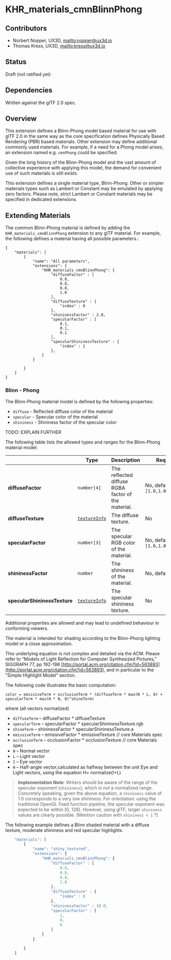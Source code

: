 # KHR\_materials\_cmnBlinnPhong

## Contributors

* Norbert Nopper, UX3D, <mailto:nopper@ux3d.io>
* Thomas Kress, UX3D, <mailto:kress@ux3d.io>

## Status

Draft (not ratified yet)

## Dependencies

Written against the glTF 2.0 spec.

## Overview

This extension defines a Blinn-Phong model based material for use with glTF 2.0 in the same way as the core specification defines Physically Based Rendering (PBR) based materials. Other extension may define additional commonly used materials. For example, if a need for a Phong model arises, an extension named e.g. `cmnPhong` could be specified. 

Given the long history of the Blinn-Phong model and the vast amount of collective experience with applying this model, the demand for convenient use of such materials is still exists.

This extension defines a single material type, Blinn-Phong. Other or simpler materials types such as Lambert or Constant may be emulated by applying zero factors. Please note, strict Lambert or Constant materials may be specified in dedicated extensions. 

## Extending Materials

The common Blinn-Phong material is defined by adding the `KHR_materials_cmnBlinnPhong` extension to any glTF material. 
For example, the following defines a material having all possible parameters.:

```
{
    "materials": [
        {
            "name": "All parameters",
            "extensions": {
                "KHR_materials_cmnBlinnPhong": {
                    "diffuseFactor" : [
                        0.8, 
                        0.8, 
                        0.8, 
                        1.0
                    ], 
                    "diffuseTexture" : {
                        "index" : 0
                    }, 
                    "shininessFactor" : 2.0, 
                    "specularFactor" : [
                        0.1, 
                        0.1, 
                        0.1
                    ],
                    "specularShininessTexture" : {
                        "index" : 1
                    }, 
                }
            }

        }
    ]
}
```
### Blinn - Phong

The Blinn-Phong material model is defined by the following properties:
* `diffuse` - Reflected diffuse color of the material
* `specular` - Specular color of the material
* `shininess` - Shininess factor of the specular color

TODO: EXPLAIN FURTHER 

The following table lists the allowed types and ranges for the Blinn-Phong material model:

|                            |Type         |Description|Required|
|----------------------------|-------------|-----------|--------|
|**diffuseFactor**           | `number[4]` | The reflected diffuse RGBA factor of the material.|No, default: `[1.0,1.0,1.0,1.0]`|
|**diffuseTexture**          | [`textureInfo`](/specification/2.0/README.md#reference-textureInfo) | The diffuse texture.|No|
|**specularFactor**          | `number[3]` | The specular RGB color of the material.      |No, default: `[1.0,1.0,1.0]`|
|**shininessFactor**         | `number`    | The shininess of the material.|No, default: `1.0`          |
|**specularShininessTexture**| [`textureInfo`](/specification/2.0/README.md#reference-textureInfo)|The specular shininess texture.|No|

Additional properties are allowed and may lead to undefined behaviour in conforming viewers.

The material is intended for shading according to the Blinn-Phong lighting model or a close approximation.

This underlying equation is not complex and detailed via the ACM. Please refer to “Models of Light
Reflection for Computer Synthesized Pictures,” SIGGRAPH 77, pp 192-198 [http://portal.acm.org/citation.cfm?id=563893](http://portal.acm.org/citation.cfm?id=563893), and in particular to the "Simple Highlight Model" section.

The following code illustrates the basic computation:

```
color = emissiveTerm + occlusionTerm * (diffuseTerm * max(N * L, 0) + specularTerm * max(H * N, 0)^shineTerm)
```

where (all vectors normalized)

* `diffuseTerm` – diffuseFactor * diffuseTexture
* `specularTerm` – specularFactor * specularShininessTexture.rgb
* `shineTerm` – shininessFactor * specularShininessTexture.a
* `emissiveTerm` – emissiveFactor * emissiveTexture // core Materials spec
* `occlusionTerm` – occlusionFactor * occlusionTexture // core Materials spec
* `N` – Normal vector
* `L` – Light vector
* `I` – Eye vector
* `H` – Half-angle vector,calculated as halfway between the unit Eye and Light vectors, using the
equation H= normalize(I+L)

> **Implementation Note**: Writers should be aware of the range of the specular exponent (`shininess`), which is _not_ a normalized range. Concretely speaking, given the above equation, a `shininess` value of 1.0 corresponds to a very low shininess. For orientation: using the traditional OpenGL fixed function pipeline, the specular exponent was expected to be within [0, 128]. However, using glTF, larger `shininess` values are clearly possible. [Mention caution with `shininess < 1` ?]

The following example defines a Blinn shaded material with a diffuse texture, moderate shininess and red specular highlights. 

```javascript
    "materials": [
        {
            "name": "shiny_textured",
            "extensions": {
                "KHR_materials_cmnBlinnPhong": {
                    "diffuseFactor" : [
                        0.8, 
                        0.8, 
                        0.8, 
                        1.0
                    ], 
                    "diffuseTexture" : {
                        "index" : 0
                    }, 
                    "shininessFactor" : 10.0, 
                    "specularFactor" : [
                        1, 
                        0, 
                        0
                    ]
                }
            }

        }
    ]

```
